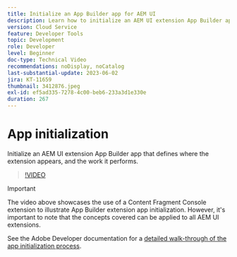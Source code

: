 ```yaml
---
title: Initialize an App Builder app for AEM UI
description: Learn how to initialize an AEM UI extension App Builder app that defines where the extension appears, and the work it performs.
version: Cloud Service
feature: Developer Tools
topic: Development
role: Developer
level: Beginner
doc-type: Technical Video
recommendations: noDisplay, noCatalog
last-substantial-update: 2023-06-02
jira: KT-11659
thumbnail: 3412876.jpeg
exl-id: ef5ad335-7278-4c00-beb6-233a3d1e330e
duration: 267
---
```

# App initialization

Initialize an AEM UI extension App Builder app that defines where the extension appears, and the work it performs.

>[!VIDEO](https://video.tv.adobe.com/v/3412876?quality=12&learn=on)

>[!IMPORTANT]
>
> The video above showcases the use of a Content Fragment Console extension to illustrate App Builder extension app initialization. However, it's important to note that the concepts covered can be applied to all AEM UI extensions.

See the Adobe Developer documentation for a [detailed walk-through of the app initialization process](https://developer.adobe.com/uix/docs/services/aem-cf-console-admin/code-generation/#launch-code-generation-during-project-initialization).
